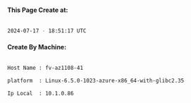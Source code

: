 
   
#### This Page Create at:

```bash

2024-07-17 - 18:51:17 UTC

```

#### Create By Machine:

```bash

Host Name : fv-az1108-41

platform  : Linux-6.5.0-1023-azure-x86_64-with-glibc2.35

Ip Local  : 10.1.0.86

```

